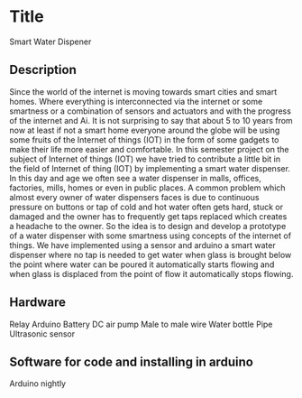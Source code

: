 # Title

Smart Water Dispener

## Description

Since the world of the internet is moving towards smart cities and smart
homes. Where everything is interconnected via the internet or some
smartness or a combination of sensors and actuators and with the
progress of the internet and Ai. It is not surprising to say that about 5 to 10
years from now at least if not a smart home everyone around the globe will
be using some fruits of the Internet of things (IOT) in the form of some
gadgets to make their life more easier and comfortable.
In this semester project on the subject of Internet of things (IOT) we have
tried to contribute a little bit in the field of Internet of thing (IOT) by
implementing a smart water dispenser. In this day and age we often see a
water dispenser in malls, offices, factories, mills, homes or even in public
places. A common problem which almost every owner of water dispensers
faces is due to continuous pressure on buttons or tap of
cold and hot water often gets hard, stuck or damaged and the owner has
to frequently get taps replaced which creates a headache to the owner.
So the idea is to design and develop a prototype of a water dispenser with
some smartness using concepts of the internet of things. We have
implemented using a sensor and arduino a smart water dispenser where
no tap is needed to get water when glass is brought below the point where
water can be poured it automatically starts flowing and when glass is
displaced from the point of flow it automatically stops flowing.


## Hardware

Relay
Arduino
Battery
DC air pump
Male to male wire
Water bottle
Pipe
Ultrasonic sensor

## Software for code and installing in arduino

Arduino nightly